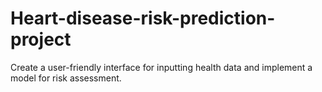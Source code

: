 # Heart-disease-risk-prediction-project
Create a user-friendly interface for inputting health data and implement a model  for risk assessment.
